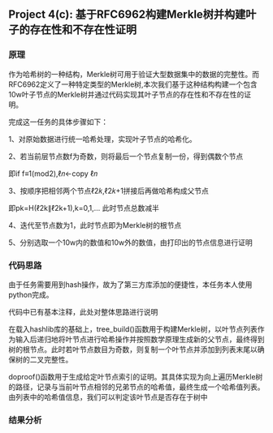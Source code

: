 ## Project 4(c): 基于RFC6962构建Merkle树并构建叶子的存在性和不存在性证明 
### 原理
作为哈希树的一种结构，Merkle树可用于验证大型数据集中的数据的完整性。而RFC6962定义了一种特定类型的Merkle树,本次我们基于这种结构构建一个包含10w叶子节点的Merkle树并通过代码实现其叶子节点的存在性和不存在性的证明。

完成这一任务的具体步骤如下：

1、对原始数据进行统一哈希处理，实现叶子节点的哈希化。

2、若当前层节点数f为奇数，则将最后一个节点复制一份，得到偶数个节点

 即if f≡1(mod2),ℓ𝑛←copy ℓ𝑛
 
3、按顺序把相邻两个节点ℓ2𝑘,ℓ2𝑘+1拼接后再做哈希构成父节点

 即pk=H(ℓ2k∥ℓ2k+1),k=0,1,…
 此时节点总数减半
 
4、迭代至节点数为1，此时节点即为Merkle树的根节点

5、分别选取一个10w内的数值和10w外的数值，由打印出的节点信息进行证明

### 代码思路
由于任务需要用到hash操作，故为了第三方库添加的便捷性，本任务本人使用python完成。

代码中已有基本注释，此处对整体思路进行说明

在载入hashlib库的基础上，tree_build()函数用于构建Merkle树，以叶节点列表作为输入后递归地将叶节点进行哈希操作并按照数学原理生成新的父节点，最终得到树的根节点。此时若叶节点数目为奇数，则复制一个叶节点并添加到列表末尾以确保树的二叉完整性。

doproof()函数用于生成给定叶节点索引的证明。其具体实现为向上遍历Merkle树的路径，记录与当前叶节点相邻的兄弟节点的哈希值，最终生成一个哈希值列表。由列表中的哈希值信息，我们可以判定该叶节点是否存在于树中
### 结果分析

